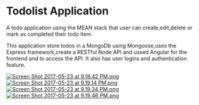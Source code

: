 # Todolist Application
A todo application using the MEAN stack that user can create,edit,delete or mark as completed their todo item.

This application store todos in a MongoDb using Mongoose,uses the Express framework,create a RESTful Node API and ussed Angular for the frontend and to access the API.
It also has user logins and authentication feature.

[![Screen Shot 2017-05-23 at 9.18.42 PM.png](https://s7.postimg.org/wzzrb4da3/Screen_Shot_2017-05-23_at_9.18.42_PM.png)](https://postimg.org/image/c33j6gf93/)
[![Screen Shot 2017-05-23 at 9.19.14 PM.png](https://s8.postimg.org/g81h8iq79/Screen_Shot_2017-05-23_at_9.19.14_PM.png)](https://postimg.org/image/9hkzz331d/)
[![Screen Shot 2017-05-23 at 9.19.34 PM.png](https://s2.postimg.org/djuoh4sg9/Screen_Shot_2017-05-23_at_9.19.34_PM.png)](https://postimg.org/image/ux4yvznr9/)
[![Screen Shot 2017-05-23 at 9.19.46 PM.png](https://s18.postimg.org/aqrb3h4q1/Screen_Shot_2017-05-23_at_9.19.46_PM.png)](https://postimg.org/image/j90r7tb8l/)



